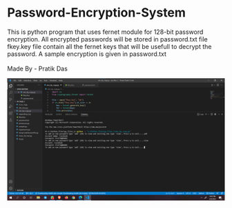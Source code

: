 # Password-Encryption-System
This is python program that uses fernet module for 128-bit password encryption. All encrypted passwords will be stored in password.txt file fkey.key file contain all the fernet keys that will be usefull to decrypt the password. A sample encryption is given in password.txt
<br><br>
Made By - Pratik Das

<img src="encryption.png">

